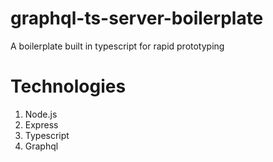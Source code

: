 # graphql-ts-server-boilerplate
A boilerplate built in typescript for rapid prototyping

# Technologies
1. Node.js
2. Express
3. Typescript
4. Graphql
